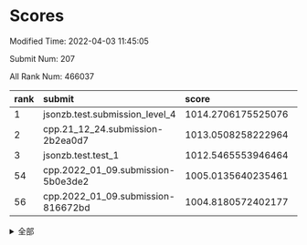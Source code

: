 # Scores

Modified Time: 2022-04-03 11:45:05

Submit Num: 207

All Rank Num: 466037

| rank |               submit               |       score        |       sigma        | pk_num |
| :--- | :--------------------------------- | :----------------- | :----------------- | :----- |
| 1    | jsonzb.test.submission_level_4     | 1014.2706175525076 | 0.8311533167226988 | 9009   |
| 2    | cpp.21_12_24.submission-2b2ea0d7   | 1013.0508258222964 | 0.8075212394157065 | 9006   |
| 3    | jsonzb.test.test_1                 | 1012.5465553946464 | 0.7932899300958878 | 9001   |
| 54   | cpp.2022_01_09.submission-5b0e3de2 | 1005.0135640235461 | 0.7308288274693926 | 9008   |
| 56   | cpp.2022_01_09.submission-816672bd | 1004.8180572402177 | 0.7220950330251057 | 9004   |


<details>
<summary>全部</summary>

| rank |                 submit                 |       score        |       sigma        | pk_num |
| :--- | :------------------------------------- | :----------------- | :----------------- | :----- |
| 1    | jsonzb.test.submission_level_4         | 1014.2706175525076 | 0.8311533167226988 | 9009   |
| 2    | cpp.21_12_24.submission-2b2ea0d7       | 1013.0508258222964 | 0.8075212394157065 | 9006   |
| 3    | jsonzb.test.test_1                     | 1012.5465553946464 | 0.7932899300958878 | 9001   |
| 4    | gobigger.level_3.submission_level_3_25 | 1012.4434967642696 | 0.7985438155737814 | 9008   |
| 5    | gobigger.level_3.submission_level_3_26 | 1011.8958925457856 | 0.7713146239969514 | 9009   |
| 6    | gobigger.level_3.submission_level_3_22 | 1011.4916361454376 | 0.7795380041603912 | 9011   |
| 7    | gobigger.level_3.submission_level_3_0  | 1011.2844078222108 | 0.7789376555892097 | 9004   |
| 8    | gobigger.level_3.submission_level_3_21 | 1011.0762672509619 | 0.758431038724535  | 9007   |
| 9    | gobigger.level_3.submission_level_3_18 | 1010.9079736195298 | 0.750236638934014  | 9009   |
| 10   | gobigger.level_3.submission_level_3_32 | 1010.7637742340266 | 0.7747865620913653 | 9008   |
| 11   | gobigger.level_3.submission_level_3_46 | 1010.7628869151621 | 0.7615325999763817 | 8998   |
| 12   | gobigger.level_3.submission_level_3_8  | 1010.6907117242548 | 0.7738503885218319 | 9007   |
| 13   | gobigger.level_3.submission_level_3_35 | 1010.6276179778031 | 0.7499177968966317 | 9010   |
| 14   | gobigger.level_3.submission_level_3_5  | 1010.595885320661  | 0.760581470443893  | 9006   |
| 15   | gobigger.level_3.submission_level_3_15 | 1010.5068631781801 | 0.7682240297837171 | 9004   |
| 16   | gobigger.level_3.submission_level_3_11 | 1010.5013108232791 | 0.7568097568401844 | 9005   |
| 17   | gobigger.level_3.submission_level_3_28 | 1010.4757332924491 | 0.75907283276605   | 9002   |
| 18   | gobigger.level_3.submission_level_3_4  | 1010.4189519322201 | 0.7498234964717457 | 9001   |
| 19   | gobigger.level_3.submission_level_3_16 | 1010.4041903383085 | 0.789056689385067  | 9000   |
| 20   | gobigger.level_3.submission_level_3_34 | 1010.3152788976686 | 0.768586721580323  | 9005   |
| 21   | gobigger.level_3.submission_level_3_37 | 1010.2869369831275 | 0.7765852582082674 | 9007   |
| 22   | gobigger.level_3.submission_level_3_23 | 1010.2797173697843 | 0.7867318641612143 | 9002   |
| 23   | gobigger.level_3.submission_level_3_39 | 1010.2639415359391 | 0.74898497280318   | 9002   |
| 24   | gobigger.level_3.submission_level_3_24 | 1010.2067214613619 | 0.7308208937311111 | 9001   |
| 25   | gobigger.level_3.submission_level_3_17 | 1010.1318662263461 | 0.7584288267306789 | 9007   |
| 26   | gobigger.level_3.submission_level_3_27 | 1010.1040816652509 | 0.7525745710094873 | 9009   |
| 27   | gobigger.level_3.submission_level_3_40 | 1010.0867680140182 | 0.7599973613478856 | 9009   |
| 28   | gobigger.level_3.submission_level_3_36 | 1010.0351313133768 | 0.7617551351755824 | 9007   |
| 29   | gobigger.level_3.submission_level_3_49 | 1009.9359740796102 | 0.7650821834311529 | 9005   |
| 30   | gobigger.level_3.submission_level_3_29 | 1009.9292631094886 | 0.7618619891570071 | 9003   |
| 31   | gobigger.level_3.submission_level_3_6  | 1009.9168997400852 | 0.7530568833691464 | 9009   |
| 32   | gobigger.level_3.submission_level_3_38 | 1009.8376037240458 | 0.7598794994182725 | 9009   |
| 33   | gobigger.level_3.submission_level_3_31 | 1009.8182579131388 | 0.7476049686121728 | 9002   |
| 34   | gobigger.level_3.submission_level_3_20 | 1009.7936381303361 | 0.7512068298042017 | 9010   |
| 35   | gobigger.level_3.submission_level_3_42 | 1009.772473822979  | 0.745952715870852  | 9007   |
| 36   | gobigger.level_3.submission_level_3_12 | 1009.7350030702685 | 0.7554904651178606 | 9006   |
| 37   | gobigger.level_3.submission_level_3_33 | 1009.7173878359832 | 0.7464954638259979 | 9005   |
| 38   | gobigger.level_3.submission_level_3_7  | 1009.6804188232525 | 0.7597011749321679 | 9006   |
| 39   | gobigger.level_3.submission_level_3_41 | 1009.5624213008563 | 0.7516889454345174 | 9007   |
| 40   | gobigger.level_3.submission_level_3_43 | 1009.4804650102838 | 0.7278374934552543 | 9008   |
| 41   | gobigger.level_3.submission_level_3_19 | 1009.461404834547  | 0.7610183185557524 | 9003   |
| 42   | gobigger.level_3.submission_level_3_13 | 1009.4449483027655 | 0.7434704102653458 | 9006   |
| 43   | gobigger.level_3.submission_level_3_47 | 1009.4056766981964 | 0.7822772852443433 | 9004   |
| 44   | gobigger.level_3.submission_level_3_3  | 1009.3527465617947 | 0.7511820049103337 | 9006   |
| 45   | gobigger.level_3.submission_level_3_1  | 1009.3142365192068 | 0.7614092686722133 | 9007   |
| 46   | gobigger.level_3.submission_level_3_48 | 1009.1801903957006 | 0.7510989953351075 | 9007   |
| 47   | gobigger.level_3.submission_level_3_30 | 1009.1777781982803 | 0.7336284948979722 | 9004   |
| 48   | gobigger.level_3.submission_level_3_45 | 1009.0051426652439 | 0.7429276735938571 | 9005   |
| 49   | gobigger.level_3.submission_level_3_14 | 1008.9385570481331 | 0.738854651453493  | 9009   |
| 50   | gobigger.level_3.submission_level_3_9  | 1008.6736408716348 | 0.74844050198503   | 9005   |
| 51   | gobigger.level_3.submission_level_3_10 | 1008.631632554246  | 0.7268534054549345 | 9001   |
| 52   | gobigger.level_3.submission_level_3_2  | 1008.5762422786551 | 0.7415030201122269 | 9002   |
| 53   | gobigger.level_3.submission_level_3_44 | 1008.4725974307972 | 0.7357417485252278 | 9009   |
| 54   | cpp.2022_01_09.submission-5b0e3de2     | 1005.0135640235461 | 0.7308288274693926 | 9008   |
| 55   | gobigger.level_1.submission_level_1_19 | 1004.9302411270877 | 0.7256452188454172 | 9012   |
| 56   | cpp.2022_01_09.submission-816672bd     | 1004.8180572402177 | 0.7220950330251057 | 9004   |
| 57   | gobigger.level_1.submission_level_1_42 | 1004.8069154982264 | 0.7273523115160347 | 9001   |
| 58   | gobigger.level_1.submission_level_1_33 | 1004.752373355385  | 0.7310846938985025 | 9006   |
| 59   | gobigger.level_1.submission_level_1_34 | 1004.5862969044081 | 0.7106644986868295 | 9008   |
| 60   | gobigger.level_1.submission_level_1_10 | 1004.4768089788197 | 0.7148387510787542 | 9007   |
| 61   | gobigger.level_1.submission_level_1_27 | 1004.4056033784061 | 0.7302590867194477 | 9006   |
| 62   | gobigger.level_1.submission_level_1_44 | 1004.386743078947  | 0.7150058899810386 | 9007   |
| 63   | gobigger.level_1.submission_level_1_24 | 1004.2936140875122 | 0.7201039795254734 | 9008   |
| 64   | gobigger.level_1.submission_level_1_17 | 1004.1905008666274 | 0.7192701234231467 | 9005   |
| 65   | gobigger.level_1.submission_level_1_45 | 1004.0917118647857 | 0.7253339750265297 | 9011   |
| 66   | gobigger.level_1.submission_level_1_31 | 1004.0385945118234 | 0.7199909856744546 | 9003   |
| 67   | gobigger.level_1.submission_level_1_6  | 1003.9590700917558 | 0.7105582610139398 | 9003   |
| 68   | gobigger.level_1.submission_level_1_12 | 1003.9353544344046 | 0.7089880660839791 | 9003   |
| 69   | gobigger.level_1.submission_level_1_30 | 1003.8342613539728 | 0.7206825797784886 | 9009   |
| 70   | gobigger.level_1.submission_level_1_28 | 1003.7248280930276 | 0.7259136936686409 | 9004   |
| 71   | gobigger.level_1.submission_level_1_14 | 1003.7217288981807 | 0.7096376066199549 | 9003   |
| 72   | gobigger.level_1.submission_level_1_0  | 1003.7175073911951 | 0.7152826755147487 | 9001   |
| 73   | gobigger.level_1.submission_level_1_21 | 1003.6815582631848 | 0.721453130882585  | 9000   |
| 74   | gobigger.level_1.submission_level_1_11 | 1003.648448852984  | 0.7122371523321009 | 9006   |
| 75   | gobigger.level_1.submission_level_1_26 | 1003.6343437884254 | 0.7235417076333779 | 9003   |
| 76   | gobigger.level_1.submission_level_1_46 | 1003.5718986305424 | 0.7247596438319726 | 9010   |
| 77   | gobigger.level_1.submission_level_1_49 | 1003.5561910117425 | 0.7197247534216505 | 9007   |
| 78   | gobigger.level_1.submission_level_1_9  | 1003.5355123835661 | 0.7247815860645195 | 9004   |
| 79   | gobigger.level_1.submission_level_1_32 | 1003.4886480249357 | 0.7172398516328677 | 9004   |
| 80   | gobigger.level_1.submission_level_1_15 | 1003.4426753424034 | 0.7010341385092251 | 9006   |
| 81   | gobigger.level_1.submission_level_1_47 | 1003.4101999747032 | 0.7155694865338553 | 9013   |
| 82   | gobigger.level_1.submission_level_1_38 | 1003.2687291409054 | 0.7152206806430931 | 9008   |
| 83   | gobigger.level_1.submission_level_1_13 | 1003.2646394802358 | 0.7201039085574746 | 9004   |
| 84   | gobigger.level_1.submission_level_1_37 | 1003.2258289719582 | 0.7104473203745315 | 9006   |
| 85   | gobigger.level_1.submission_level_1_1  | 1003.2101917916139 | 0.7259272611349304 | 9007   |
| 86   | gobigger.level_1.submission_level_1_43 | 1003.1823430780015 | 0.7185427773365655 | 9002   |
| 87   | gobigger.level_1.submission_level_1_39 | 1003.1568656505503 | 0.7373233497376793 | 9005   |
| 88   | gobigger.level_1.submission_level_1_29 | 1003.1087612544565 | 0.726815660690816  | 9005   |
| 89   | gobigger.level_1.submission_level_1_23 | 1003.1063221096965 | 0.7116502869375144 | 9007   |
| 90   | gobigger.level_1.submission_level_1_36 | 1003.0915602058893 | 0.7321904148338614 | 9003   |
| 91   | gobigger.level_1.submission_level_1_35 | 1003.0403327462928 | 0.71685682041916   | 9001   |
| 92   | gobigger.level_1.submission_level_1_40 | 1003.0097622140617 | 0.7159803556249609 | 9003   |
| 93   | gobigger.level_1.submission_level_1_16 | 1002.9871219762024 | 0.7182754293752754 | 9009   |
| 94   | gobigger.level_1.submission_level_1_48 | 1002.9820693673532 | 0.7037492275128164 | 9010   |
| 95   | gobigger.level_1.submission_level_1_22 | 1002.9756812019722 | 0.7144951088153594 | 9000   |
| 96   | gobigger.level_1.submission_level_1_7  | 1002.9377427466399 | 0.7306290178103876 | 9006   |
| 97   | gobigger.level_1.submission_level_1_5  | 1002.903068055018  | 0.7114904426176688 | 9006   |
| 98   | gobigger.level_1.submission_level_1_4  | 1002.6129623914209 | 0.7094724780719703 | 9007   |
| 99   | gobigger.level_1.submission_level_1_41 | 1002.5674268766579 | 0.7208227281989202 | 9005   |
| 100  | gobigger.level_1.submission_level_1_20 | 1002.5549212843185 | 0.7148402456117057 | 8999   |
| 101  | gobigger.level_1.submission_level_1_18 | 1002.4552362638686 | 0.7155843364523136 | 9008   |
| 102  | gobigger.level_1.submission_level_1_8  | 1002.372579570389  | 0.7210701439654038 | 9002   |
| 103  | gobigger.level_1.submission_level_1_2  | 1002.2931265449644 | 0.7126841615134972 | 9005   |
| 104  | gobigger.level_1.submission_level_1_25 | 1002.0521707683786 | 0.7121476295114024 | 9003   |
| 105  | gobigger.level_1.submission_level_1_3  | 1001.4298240060347 | 0.7190406649269591 | 9002   |
| 106  | gobigger.random.submission_random_7    | 997.4953141263749  | 0.7011464697076657 | 9005   |
| 107  | gobigger.random.submission_random_5    | 997.3331312290907  | 0.7064558753283088 | 9006   |
| 108  | gobigger.random.submission_random_6    | 997.2599477797559  | 0.7036707359093264 | 9004   |
| 109  | gobigger.random.submission_random_23   | 997.1402899283327  | 0.7124280459862452 | 9006   |
| 110  | gobigger.random.submission_random_14   | 996.9762711926821  | 0.7098642092977893 | 8998   |
| 111  | gobigger.random.submission_random_11   | 996.9489393149441  | 0.722904901706903  | 9007   |
| 112  | gobigger.random.submission_random_31   | 996.8159692771109  | 0.7125763484413515 | 9008   |
| 113  | gobigger.random.submission_random_24   | 996.742689833396   | 0.7216607032150114 | 9003   |
| 114  | gobigger.random.submission_random_36   | 996.689471032945   | 0.7063997492772522 | 9006   |
| 115  | gobigger.random.submission_random_3    | 996.6645656974416  | 0.7074583077811394 | 9001   |
| 116  | gobigger.random.submission_random_29   | 996.6035247817831  | 0.7164438759802368 | 9004   |
| 117  | gobigger.random.submission_random_13   | 996.5199787590095  | 0.7062606494896617 | 9009   |
| 118  | gobigger.random.submission_random_0    | 996.4954554586723  | 0.7093578249185057 | 9007   |
| 119  | gobigger.random.submission_random_48   | 996.471055644679   | 0.7126200584771016 | 9000   |
| 120  | gobigger.random.submission_random_38   | 996.4342894987703  | 0.7045101486110401 | 9000   |
| 121  | gobigger.random.submission_random_26   | 996.3742029808354  | 0.6954801115527837 | 9005   |
| 122  | gobigger.random.submission_random_46   | 996.330525528458   | 0.6950820280522603 | 9003   |
| 123  | gobigger.random.submission_random_44   | 996.200955260448   | 0.7139284748848594 | 9005   |
| 124  | gobigger.random.submission_random_37   | 996.1651719373671  | 0.7035617730256589 | 9005   |
| 125  | gobigger.random.submission_random_9    | 996.1634062550394  | 0.703063090935142  | 9005   |
| 126  | gobigger.random.submission_random_19   | 996.15369550112    | 0.7198841462139148 | 9002   |
| 127  | gobigger.random.submission_random_2    | 996.1054036311344  | 0.7114740216980303 | 9004   |
| 128  | gobigger.random.submission_random_4    | 996.022784364271   | 0.712095051528109  | 9001   |
| 129  | gobigger.random.submission_random_30   | 995.9324361634978  | 0.7152523463951067 | 9001   |
| 130  | gobigger.random.submission_random_22   | 995.9175193805507  | 0.7128925381237918 | 9004   |
| 131  | gobigger.random.submission_random_41   | 995.838686472612   | 0.7028628755801833 | 9010   |
| 132  | gobigger.random.submission_random_39   | 995.8152711945968  | 0.7001502025409445 | 9008   |
| 133  | gobigger.random.submission_random_28   | 995.7379638770773  | 0.7218691387146875 | 9013   |
| 134  | gobigger.random.submission_random_43   | 995.7235989696063  | 0.710542671804995  | 9006   |
| 135  | gobigger.random.submission_random_25   | 995.7165165091811  | 0.7116771930466188 | 9008   |
| 136  | gobigger.random.submission_random_21   | 995.6541834012727  | 0.7097204882685493 | 9001   |
| 137  | gobigger.random.submission_random_12   | 995.6436205076318  | 0.7108272154606619 | 9005   |
| 138  | gobigger.random.submission_random_10   | 995.6097678532682  | 0.7127199784943666 | 9007   |
| 139  | gobigger.random.submission_random_33   | 995.493333633982   | 0.7086762125941476 | 9008   |
| 140  | gobigger.random.submission_random_32   | 995.4493145281423  | 0.7139002500862672 | 9006   |
| 141  | gobigger.random.submission_random_47   | 995.4467418042397  | 0.7080267912035277 | 9009   |
| 142  | gobigger.random.submission_random_1    | 995.4342607224345  | 0.7026222451561297 | 9005   |
| 143  | gobigger.random.submission_random_15   | 995.4340545605868  | 0.7145255196802981 | 8999   |
| 144  | gobigger.random.submission_random_49   | 995.3648024745138  | 0.7171254262794522 | 9016   |
| 145  | gobigger.random.submission_random_16   | 995.3287726498659  | 0.697347283190895  | 9006   |
| 146  | gobigger.random.submission_random_8    | 995.3153886651035  | 0.7084264537611871 | 9004   |
| 147  | gobigger.random.submission_random_45   | 995.2782975242236  | 0.7204206143599464 | 9001   |
| 148  | gobigger.random.submission_random_18   | 995.2155161134195  | 0.727616880904569  | 9009   |
| 149  | gobigger.random.submission_random_42   | 995.2030348996713  | 0.7265964826632895 | 9005   |
| 150  | gobigger.random.submission_random_27   | 995.0667805367983  | 0.7232739071188911 | 9004   |
| 151  | gobigger.random.submission_random_20   | 995.000918396041   | 0.7257523328303347 | 9012   |
| 152  | gobigger.random.submission_random_40   | 994.9082135307619  | 0.7150725106382972 | 9005   |
| 153  | gobigger.random.submission_random_17   | 994.8034104233161  | 0.7003636965758497 | 9006   |
| 154  | gobigger.random.submission_random_35   | 994.7465448522156  | 0.7156942446904043 | 9004   |
| 155  | gobigger.random.submission_random_34   | 994.5077683302464  | 0.7270615114507676 | 9007   |
| 156  | gobigger.level_2.submission_level_2_49 | 993.9819082451902  | 0.7154071138307659 | 9007   |
| 157  | gobigger.level_2.submission_level_2_5  | 993.4202851829137  | 0.7225473806272799 | 9003   |
| 158  | gobigger.level_2.submission_level_2_16 | 993.284509432096   | 0.7298921460682429 | 9002   |
| 159  | gobigger.level_2.submission_level_2_40 | 993.0634516446701  | 0.7357107170716847 | 8997   |
| 160  | gobigger.level_2.submission_level_2_26 | 993.0630732471357  | 0.7556790714059919 | 9008   |
| 161  | gobigger.level_2.submission_level_2_35 | 993.0561302493729  | 0.7442790759095353 | 9005   |
| 162  | gobigger.level_2.submission_level_2_21 | 992.9446210800244  | 0.7291973644580357 | 9004   |
| 163  | gobigger.level_2.submission_level_2_23 | 992.9170949455295  | 0.7361544572704952 | 9005   |
| 164  | gobigger.level_2.submission_level_2_27 | 992.6986423273072  | 0.7387347363490882 | 9007   |
| 165  | gobigger.level_2.submission_level_2_20 | 992.6336225045883  | 0.7594621012984426 | 9005   |
| 166  | gobigger.level_2.submission_level_2_48 | 992.5906576143086  | 0.7480292445287937 | 9007   |
| 167  | gobigger.level_2.submission_level_2_46 | 992.5752519011322  | 0.7452080158296037 | 9007   |
| 168  | gobigger.level_2.submission_level_2_31 | 992.4865488966722  | 0.7477958998400046 | 9005   |
| 169  | gobigger.level_2.submission_level_2_45 | 992.4747908687219  | 0.731525231858458  | 9003   |
| 170  | gobigger.level_2.submission_level_2_43 | 992.4547514644987  | 0.7496773980316461 | 9017   |
| 171  | gobigger.level_2.submission_level_2_44 | 992.4264733623671  | 0.7533979696631689 | 9007   |
| 172  | gobigger.level_2.submission_level_2_0  | 992.4167681834188  | 0.7627265015341507 | 9008   |
| 173  | gobigger.level_2.submission_level_2_9  | 992.4167519662565  | 0.7450477220749665 | 9005   |
| 174  | gobigger.level_2.submission_level_2_38 | 992.3530016549687  | 0.7544688003981095 | 9008   |
| 175  | gobigger.level_2.submission_level_2_13 | 992.2062757024056  | 0.7606047068254077 | 9008   |
| 176  | gobigger.level_2.submission_level_2_25 | 992.2004592886551  | 0.7346541350272828 | 9009   |
| 177  | gobigger.level_2.submission_level_2_6  | 992.143896309758   | 0.736957131129345  | 9007   |
| 178  | gobigger.level_2.submission_level_2_41 | 992.0563104157169  | 0.7317693095204454 | 9010   |
| 179  | gobigger.level_2.submission_level_2_36 | 991.947803097741   | 0.7706082787597606 | 9001   |
| 180  | gobigger.level_2.submission_level_2_47 | 991.9425744193867  | 0.741841514335346  | 9005   |
| 181  | gobigger.level_2.submission_level_2_29 | 991.9200320597103  | 0.7569535560901709 | 9007   |
| 182  | gobigger.level_2.submission_level_2_15 | 991.9004138807317  | 0.7177156730899785 | 9007   |
| 183  | gobigger.level_2.submission_level_2_1  | 991.8990612432417  | 0.7422843020254317 | 9004   |
| 184  | gobigger.level_2.submission_level_2_14 | 991.8844427004905  | 0.7532346769173682 | 9000   |
| 185  | gobigger.level_2.submission_level_2_30 | 991.8432208074405  | 0.7421540000158203 | 9007   |
| 186  | gobigger.level_2.submission_level_2_28 | 991.8053981884059  | 0.7468095845155186 | 9001   |
| 187  | gobigger.level_2.submission_level_2_18 | 991.7964935674878  | 0.7435652694598773 | 9008   |
| 188  | gobigger.level_2.submission_level_2_33 | 991.7705629999341  | 0.7557518120154785 | 9004   |
| 189  | gobigger.level_2.submission_level_2_10 | 991.714013230244   | 0.7599980596979479 | 9007   |
| 190  | gobigger.level_2.submission_level_2_4  | 991.677169460312   | 0.7586785217558153 | 9007   |
| 191  | gobigger.level_2.submission_level_2_42 | 991.6140907184184  | 0.7443476197532876 | 9004   |
| 192  | gobigger.level_2.submission_level_2_22 | 991.598774738933   | 0.7612517129906657 | 9003   |
| 193  | gobigger.level_2.submission_level_2_32 | 991.5565039266266  | 0.7620926766219114 | 9009   |
| 194  | gobigger.level_2.submission_level_2_19 | 991.4793955049859  | 0.7540900123831308 | 9005   |
| 195  | gobigger.level_2.submission_level_2_7  | 991.3332773559265  | 0.7442810955100816 | 9008   |
| 196  | gobigger.level_2.submission_level_2_37 | 991.2713492799569  | 0.7453062223791146 | 9008   |
| 197  | gobigger.level_2.submission_level_2_39 | 991.1953551506714  | 0.734334035164954  | 9006   |
| 198  | gobigger.level_2.submission_level_2_17 | 991.1916123399883  | 0.7647199668671729 | 9004   |
| 199  | gobigger.level_2.submission_level_2_11 | 991.1676371852534  | 0.7505601682576154 | 9009   |
| 200  | gobigger.level_2.submission_level_2_24 | 991.1429067892152  | 0.7586280350502558 | 9010   |
| 201  | gobigger.level_2.submission_level_2_12 | 991.0294084725904  | 0.7625064880220833 | 9012   |
| 202  | gobigger.level_2.submission_level_2_2  | 990.9541089116422  | 0.7434638538486371 | 9013   |
| 203  | gobigger.level_2.submission_level_2_3  | 990.9390443545785  | 0.7592358238957733 | 9003   |
| 204  | gobigger.level_2.submission_level_2_8  | 989.8462655809849  | 0.7437526101757371 | 9003   |
| 205  | gobigger.level_2.submission_level_2_34 | 989.83912759878    | 0.7662007213110321 | 9003   |
| 206  | gobigger.none.submission_none_1        | 979.6440109134679  | 1.5131913679357574 | 9007   |
| 207  | gobigger.none.submission_none_0        | 977.2488973841472  | 1.3513821167177964 | 9005   |

</details>